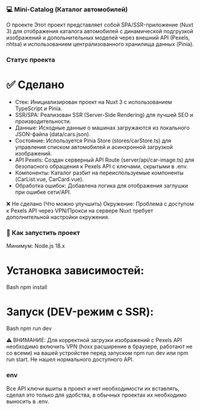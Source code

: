 ### 💻 Mini-Catalog (Каталог автомобилей)
О проекте
Этот проект представляет собой SPA/SSR-приложение (Nuxt 3) для отображения каталога автомобилей с динамической подгрузкой изображений и допольнительных моделей через внешний API (Pexels, nhtsa) и использованием централизованного хранилища данных (Pinia).

### Статус проекта
# ✅ Сделано
- Стек: Инициализирован проект на Nuxt 3 с использованием TypeScript и Pinia.
- SSR/SPA: Реализован SSR (Server-Side Rendering) для лучшей SEO и производительности.
- Данные: Исходные данные о машинах загружаются из локального JSON-файла (data/cars.json).
- Состояние: Используется Pinia Store (stores/carStore.ts) для управления списком автомобилей и асинхронной загрузкой изображений.
- API Pexels: Создан серверный API Route (server/api/car-image.ts) для безопасного обращения к Pexels API с ключами, скрытыми в .env.
- Компоненты: Каталог разбит на переиспользуемые компоненты (CarList.vue, CarCard.vue).
- Обработка ошибок: Добавлена логика для отображения заглушки при ошибке сети/API.

❌ Не сделано (Что можно улучшить)
Окружение: Проблема с доступом к Pexels API через VPN/Прокси на сервере Nuxt требует дополнительной настройки окружения.

### 🚀 Как запустить проект
Минимум: Node.js 18.x

# Установка зависимостей:

Bash
npm install

# Запуск (DEV-режим с SSR):

Bash
npm run dev

⚠️ ВНИМАНИЕ: Для корректной загрузки изображений с Pexels API необходимо включить VPN (hoxx расширение в браузере, работают не со всеми) на вашей устройстве перед запуском npm run dev или npm run start. Не нашел нормального доступного API.

### env
Все API ключи вшиты в проект и нет необходимости их вставлять, сделал это только для удобства, в обычных проектах их необходимо выносить в .env. 